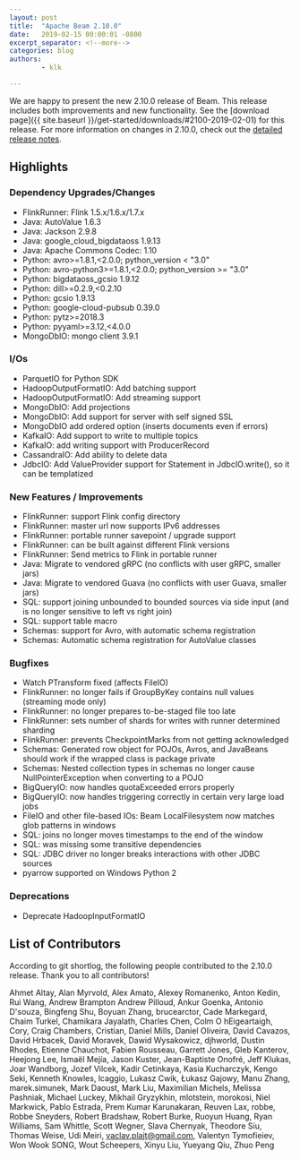 ```yaml
---
layout: post
title:  "Apache Beam 2.10.0"
date:   2019-02-15 00:00:01 -0800
excerpt_separator: <!--more-->
categories: blog
authors:
        - klk

---
```

<!--
Licensed under the Apache License, Version 2.0 (the "License");
you may not use this file except in compliance with the License.
You may obtain a copy of the License at

http://www.apache.org/licenses/LICENSE-2.0

Unless required by applicable law or agreed to in writing, software
distributed under the License is distributed on an "AS IS" BASIS,
WITHOUT WARRANTIES OR CONDITIONS OF ANY KIND, either express or implied.
See the License for the specific language governing permissions and
limitations under the License.
-->

We are happy to present the new 2.10.0 release of Beam. This release includes both improvements and new functionality.
See the [download page]({{ site.baseurl }}/get-started/downloads/#2100-2019-02-01) for this release.<!--more-->
For more information on changes in 2.10.0, check out the
[detailed release notes](https://issues.apache.org/jira/secure/ReleaseNote.jspa?projectId=12319527&version=12344540).

## Highlights

### Dependency Upgrades/Changes

* FlinkRunner: Flink 1.5.x/1.6.x/1.7.x
* Java: AutoValue 1.6.3
* Java: Jackson 2.9.8
* Java: google_cloud_bigdataoss 1.9.13
* Java: Apache Commons Codec: 1.10
* Python: avro>=1.8.1,<2.0.0; python_version < "3.0"
* Python: avro-python3>=1.8.1,<2.0.0; python_version >= "3.0"
* Python: bigdataoss_gcsio 1.9.12
* Python: dill>=0.2.9,<0.2.10
* Python: gcsio 1.9.13
* Python: google-cloud-pubsub 0.39.0
* Python: pytz>=2018.3
* Python: pyyaml>=3.12,<4.0.0
* MongoDbIO: mongo client 3.9.1

### I/Os

* ParquetIO for Python SDK
* HadoopOutputFormatIO: Add batching support
* HadoopOutputFormatIO: Add streaming support
* MongoDbIO: Add projections
* MongoDbIO: Add support for server with self signed SSL
* MongoDbIO add ordered option (inserts documents even if errors)
* KafkaIO: Add support to write to multiple topics
* KafkaIO: add writing support with ProducerRecord
* CassandraIO: Add ability to delete data
* JdbcIO: Add ValueProvider support for Statement in JdbcIO.write(), so it can be templatized

### New Features / Improvements

* FlinkRunner: support Flink config directory
* FlinkRunner: master url now supports IPv6 addresses
* FlinkRunner: portable runner savepoint / upgrade support
* FlinkRunner: can be built against different Flink versions
* FlinkRunner: Send metrics to Flink in portable runner
* Java: Migrate to vendored gRPC (no conflicts with user gRPC, smaller jars)
* Java: Migrate to vendored Guava (no conflicts with user Guava, smaller jars)
* SQL: support joining unbounded to bounded sources via side input (and is no longer sensitive to left vs right join)
* SQL: support table macro
* Schemas: support for Avro, with automatic schema registration
* Schemas: Automatic schema registration for AutoValue classes

### Bugfixes

* Watch PTransform fixed (affects FileIO)
* FlinkRunner: no longer fails if GroupByKey contains null values (streaming mode only)
* FlinkRunner: no longer prepares to-be-staged file too late
* FlinkRunner: sets number of shards for writes with runner determined sharding
* FlinkRunner: prevents CheckpointMarks from not getting acknowledged
* Schemas: Generated row object for POJOs, Avros, and JavaBeans should work if the wrapped class is package private
* Schemas: Nested collection types in schemas no longer cause NullPointerException when converting to a POJO
* BigQueryIO: now handles quotaExceeded errors properly
* BigQueryIO: now handles triggering correctly in certain very large load jobs
* FileIO and other file-based IOs: Beam LocalFilesystem now matches glob patterns in windows
* SQL: joins no longer moves timestamps to the end of the window
* SQL: was missing some transitive dependencies
* SQL: JDBC driver no longer breaks interactions with other JDBC sources
* pyarrow supported on Windows Python 2

### Deprecations

* Deprecate HadoopInputFormatIO

## List of Contributors

According to git shortlog, the following people contributed
to the 2.10.0 release. Thank you to all contributors!

Ahmet Altay, Alan Myrvold, Alex Amato, Alexey Romanenko, Anton Kedin, Rui Wang, 
Andrew Brampton Andrew Pilloud, Ankur Goenka, Antonio D'souza, Bingfeng Shu,
Boyuan Zhang, brucearctor, Cade Markegard, Chaim Turkel, Chamikara Jayalath, 
Charles Chen, Colm O hEigeartaigh, Cory, Craig Chambers, Cristian, Daniel
Mills, Daniel Oliveira, David Cavazos, David Hrbacek, David Moravek, Dawid
Wysakowicz, djhworld, Dustin Rhodes, Etienne Chauchot, Fabien Rousseau, Garrett
Jones, Gleb Kanterov, Heejong Lee, Ismaël Mejía, Jason Kuster, Jean-Baptiste
Onofré, Jeff Klukas, Joar Wandborg, Jozef Vilcek, Kadir Cetinkaya, Kasia
Kucharczyk, Kengo Seki, Kenneth Knowles, lcaggio, Lukasz Cwik, Łukasz Gajowy,
Manu Zhang, marek.simunek, Mark Daoust, Mark Liu, Maximilian Michels, Melissa
Pashniak, Michael Luckey, Mikhail Gryzykhin, mlotstein, morokosi, Niel
Markwick, Pablo Estrada, Prem Kumar Karunakaran, Reuven Lax, robbe, Robbe
Sneyders, Robert Bradshaw, Robert Burke, Ruoyun Huang, Ryan Williams, Sam
Whittle, Scott Wegner, Slava Chernyak, Theodore Siu, Thomas Weise, Udi Meiri,
vaclav.plajt@gmail.com, Valentyn Tymofieiev, Won Wook SONG, Wout Scheepers,
Xinyu Liu, Yueyang Qiu, Zhuo Peng

